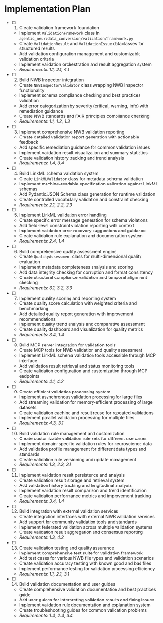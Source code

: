 # Implementation Plan

- [ ] 1. Create validation framework foundation
  - Implement `ValidationFramework` class in `agentic_neurodata_conversion/validation/framework.py`
  - Create `ValidationResult` and `ValidationIssue` dataclasses for structured results
  - Add validation configuration management and customizable validation criteria
  - Implement validation orchestration and result aggregation system
  - _Requirements: 1.1, 3.1, 4.1_

- [ ] 2. Build NWB Inspector integration
  - Create `NWBInspectorValidator` class wrapping NWB Inspector functionality
  - Implement schema compliance checking and best practices validation
  - Add error categorization by severity (critical, warning, info) with remediation guidance
  - Create NWB standards and FAIR principles compliance checking
  - _Requirements: 1.1, 1.2, 1.3_

- [ ] 3. Implement comprehensive NWB validation reporting
  - Create detailed validation report generation with actionable feedback
  - Add specific remediation guidance for common validation issues
  - Implement validation result visualization and summary statistics
  - Create validation history tracking and trend analysis
  - _Requirements: 1.4, 3.4_

- [ ] 4. Build LinkML schema validation system
  - Create `LinkMLValidator` class for metadata schema validation
  - Implement machine-readable specification validation against LinkML schemas
  - Add Pydantic/JSON Schema class generation for runtime validation
  - Create controlled vocabulary validation and constraint checking
  - _Requirements: 2.1, 2.2, 2.3_

- [ ] 5. Implement LinkML validation error handling
  - Create specific error message generation for schema violations
  - Add field-level constraint violation reporting with context
  - Implement validation error recovery suggestions and guidance
  - Create validation rule explanation and documentation system
  - _Requirements: 2.4, 1.4_

- [ ] 6. Build comprehensive quality assessment engine
  - Create `QualityAssessment` class for multi-dimensional quality evaluation
  - Implement metadata completeness analysis and scoring
  - Add data integrity checking for corruption and format consistency
  - Create structural compliance validation and temporal alignment checking
  - _Requirements: 3.1, 3.2, 3.3_

- [ ] 7. Implement quality scoring and reporting system
  - Create quality score calculation with weighted criteria and benchmarking
  - Add detailed quality report generation with improvement recommendations
  - Implement quality trend analysis and comparative assessment
  - Create quality dashboard and visualization for quality metrics
  - _Requirements: 3.4, 1.4_

- [ ] 8. Build MCP server integration for validation tools
  - Create MCP tools for NWB validation and quality assessment
  - Implement LinkML schema validation tools accessible through MCP interface
  - Add validation result retrieval and status monitoring tools
  - Create validation configuration and customization through MCP endpoints
  - _Requirements: 4.1, 4.2_

- [ ] 9. Create efficient validation processing system
  - Implement asynchronous validation processing for large files
  - Add streaming validation for memory-efficient processing of large datasets
  - Create validation caching and result reuse for repeated validations
  - Implement parallel validation processing for multiple files
  - _Requirements: 4.3, 3.1_

- [ ] 10. Build validation rule management and customization
  - Create customizable validation rule sets for different use cases
  - Implement domain-specific validation rules for neuroscience data
  - Add validation profile management for different data types and standards
  - Create validation rule versioning and update management
  - _Requirements: 1.3, 2.3, 3.1_

- [ ] 11. Implement validation result persistence and analysis
  - Create validation result storage and retrieval system
  - Add validation history tracking and longitudinal analysis
  - Implement validation result comparison and trend identification
  - Create validation performance metrics and improvement tracking
  - _Requirements: 3.4, 1.4_

- [ ] 12. Build integration with external validation services
  - Create integration interfaces with external NWB validation services
  - Add support for community validation tools and standards
  - Implement federated validation across multiple validation systems
  - Create validation result aggregation and consensus reporting
  - _Requirements: 1.3, 4.2_

- [ ] 13. Create validation testing and quality assurance
  - Implement comprehensive test suite for validation framework
  - Add test cases for various NWB file types and validation scenarios
  - Create validation accuracy testing with known good and bad files
  - Implement performance testing for validation processing efficiency
  - _Requirements: 1.1, 2.1, 3.1_

- [ ] 14. Build validation documentation and user guides
  - Create comprehensive validation documentation and best practices guide
  - Add user guides for interpreting validation results and fixing issues
  - Implement validation rule documentation and explanation system
  - Create troubleshooting guides for common validation problems
  - _Requirements: 1.4, 2.4, 3.4_